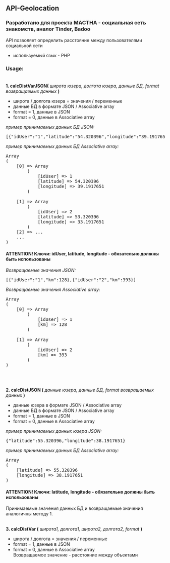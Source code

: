 ## API-Geolocation<br>

### Разработано для проекта MACTHA - социальная сеть знакомств, аналог Tinder, Badoo<br>

API позволяет определить расстояние между пользователями социальной сети<br>
- используемый язык - PHP<br>

### Usage: <br><br>

<b>1. calcDistVarJSON(</b><em>  широта юзера, долгота юзера, данные БД, format возвращаемых данных </em><b>)</b><br>
- широта / долгота юзера = значения / переменные<br>
- данные БД в формате JSON / Associative array<br>
- format = 1, данные в JSON<br>
- format = 0, данные в Associative array<br>

<em>пример принимаемых данных БД JSON:</em><br>
<pre>
[{"idUser":"1","latitude":"54.320396","longitude":"39.1917651"}, {"idUser":"2","latitude":"53.320396","longitude":"33.1917651"}]</pre>

<em>пример принимаемых данных БД Associative array:</em><br>
<pre>
Array
(
    [0] => Array
        (
            [idUser] => 1
            [latitude] => 54.320396
            [longitude] => 39.1917651
        )

    [1] => Array
        (
            [idUser] => 2
            [latitude] => 53.320396
            [longitude] => 33.1917651
        )
    [2] => ...
    ...
)
</pre>
#### ATTENTION! Ключи: idUser, latitude, longitude - обязательно должны быть использованы<br>

<em>Возвращаемые значения JSON:</em><br>
<pre>
[{"idUser":"1","km":128},{"idUser":"2","km":393}]</pre>

<em>Возвращаемые значения Associative array:</em><br>
<pre>
Array
(
    [0] => Array
        (
            [idUser] => 1
            [km] => 128
        )

    [1] => Array
        (
            [idUser] => 2
            [km] => 393
        )
)
</pre><br><br>

<b>2. calcDistJSON (</b><em>  данные юзера, данные БД, format возвращаемых данных </em><b>)</b><br>
- данные юзера в формате JSON / Associative array<br>
- данные БД в формате JSON / Associative array<br>
- format = 1, данные в JSON<br>
- format = 0, данные в Associative array<br>

<em>пример принимаемых данных юзера JSON:</em><br>
<pre>
{"latitude":55.320396,"longitude":38.1917651}</pre>

<em>пример принимаемых данных БД Associative array:</em><br>
<pre>
Array
(
    [latitude] => 55.320396
    [longitude] => 38.1917651
)
</pre>
#### ATTENTION! Ключи: latitude, longitude - обязательно должны быть использованы<br>
Принимаемые значения данных БД и возвращаемые значения аналогичны методу 1.<br><br>

<b>3. calcDistVar (</b><em>  широта1, долгота1, широта2, долгота2, format  </em><b>)</b><br>
- широта / долгота  = значения / переменные<br>
- format = 1, данные в JSON<br>
- format = 0, данные в Associative array<br>
Возвращаемое значение - расстояние между объектами
